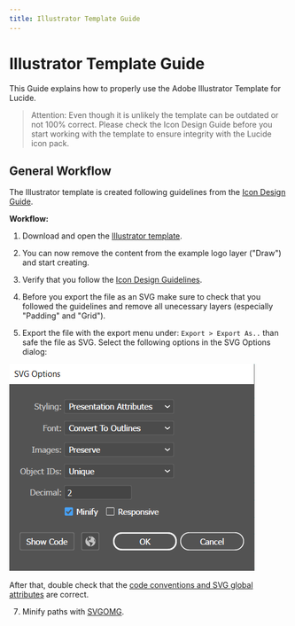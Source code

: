 ```yaml
---
title: Illustrator Template Guide
---
```


# Illustrator Template Guide

This Guide explains how to properly use the Adobe Illustrator Template for Lucide.

>Attention: Even though it is unlikely the template can be outdated or not 100% correct. Please check the Icon Design Guide before you start working with the template to ensure integrity with the Lucide icon pack.

## General Workflow

The Illustrator template is created following guidelines from the [Icon Design Guide](icon-design-guide.md).

**Workflow:**

1. Download and open the [Illustrator template](https://github.com/lucide-icons/lucide/blob/main/docs/templates/illustrator_template.ai).

2. You can now remove the content from the example logo layer ("Draw") and start creating.

3. Verify that you follow the [Icon Design Guidelines](icon-design-guide.md).

4. Before you export the file as an SVG make sure to check that you followed the guidelines and remove all unecessary layers (especially "Padding" and "Grid").

5. Export the file with the export menu under: `Export > Export As..` than safe the file as SVG. Select the following options in the SVG Options dialog:

![SVG export options in Illustrator](../../images/illustrator-svg-options.png?raw=true "Setting Page Size")

After that, double check that the [code conventions and SVG global attributes](icon-design-guide.md#code-conventions) are correct.

7. Minify paths with [SVGOMG](https://jakearchibald.github.io/svgomg/).
